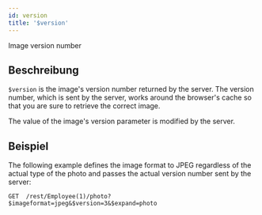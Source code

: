 ```yaml
---
id: version
title: '$version'
---
```


Image version number

## Beschreibung

`$version` is the image's version number returned by the server. The version number, which is sent by the server, works around the browser's cache so that you are sure to retrieve the correct image.

The value of the image's version parameter is modified by the server.

## Beispiel

The following example defines the image format to JPEG regardless of the actual type of the photo and passes the actual version number sent by the server:

 `GET  /rest/Employee(1)/photo?$imageformat=jpeg&$version=3&$expand=photo`